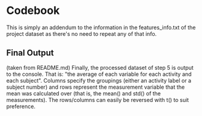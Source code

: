 # Codebook

This is simply an addendum to the information in the features_info.txt of the project dataset as there's no need to repeat any of that info.

## Final Output

(taken from README.md)
Finally, the processed dataset of step 5 is output to the console. That is: "the average of each variable for each activity and each subject". Columns specify the groupings (either an activity label or a subject number) and rows represent the measurement variable that the mean was calculated over (that is, the mean() and std() of the measurements). The rows/columns can easily be reversed with t() to suit preference.
